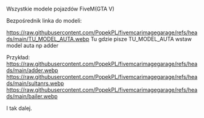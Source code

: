 Wszystkie modele pojazdów FiveM(GTA V)

Bezpośrednik linka do modeli:

https://raw.githubusercontent.com/PopekPL/fivemcarimagegarage/refs/heads/main/TU_MODEL_AUTA.webp
Tu gdzie pisze TU_MODEL_AUTA wstaw model auta np adder

Przykład:
https://raw.githubusercontent.com/PopekPL/fivemcarimagegarage/refs/heads/main/adder.webp 
https://raw.githubusercontent.com/PopekPL/fivemcarimagegarage/refs/heads/main/sultanrs.webp 
https://raw.githubusercontent.com/PopekPL/fivemcarimagegarage/refs/heads/main/bailer.webp

I tak dalej.
